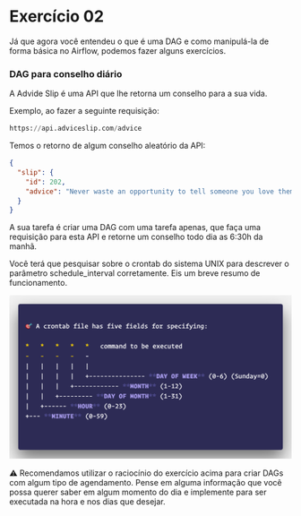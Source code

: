 # Exercício 02

Já que agora você entendeu o que é uma DAG e como manipulá-la de forma básica no Airflow, podemos fazer alguns exercícios.

### DAG para conselho diário

A Advide Slip é uma API que lhe retorna um conselho para a sua vida.

Exemplo, ao fazer a seguinte requisição:

```python
https://api.adviceslip.com/advice
```

Temos o retorno de algum conselho aleatório da API:

```json
{
  "slip": {
    "id": 202,
    "advice": "Never waste an opportunity to tell someone you love them."
  }
}
```

A sua tarefa é criar uma DAG com uma tarefa apenas, que faça uma requisição para esta API e retorne um conselho todo dia as 6:30h da manhã.

Você terá que pesquisar sobre o crontab do sistema UNIX para descrever o parâmetro schedule_interval corretamente. Eis um breve resumo de funcionamento.

![Untitled](Exercicio%2002/Untitled.png)

<aside>
⚠️ Recomendamos utilizar o raciocínio do exercício acima para criar DAGs com algum tipo de agendamento. Pense em alguma informação que você possa querer saber em algum momento do dia e implemente para ser executada na hora e nos dias que desejar.

</aside>